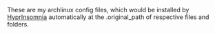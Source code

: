 These are my archlinux config files, which would be installed by [HyprInsomnia](https://github.com/wraient/HyprInsomnia) automatically at the .original_path of respective files and folders.
